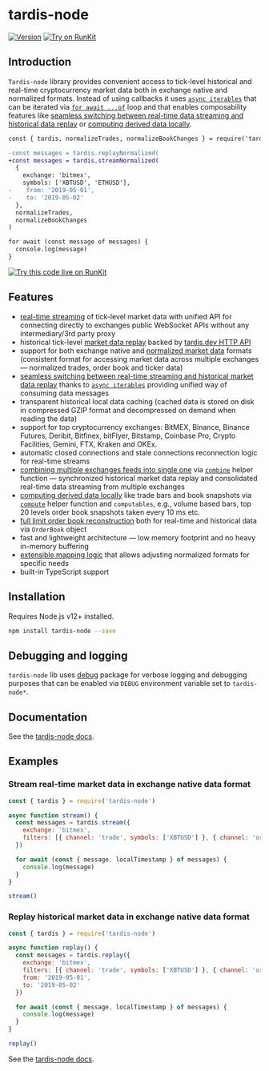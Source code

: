 # tardis-node

[![Version](https://img.shields.io/npm/v/tardis-node.svg)](https://www.npmjs.org/package/tardis-node)
[![Try on RunKit](https://badge.runkitcdn.com/tardis-node.svg)](https://runkit.com/npm/tardis-node)

## Introduction

`Tardis-node` library provides convenient access to tick-level historical and real-time cryptocurrency market data both in exchange native and normalized formats. Instead of using callbacks it uses [`async iterables`](https://developer.mozilla.org/en-US/docs/Web/JavaScript/Reference/Statements/for-await...of) that can be iterated via [`for await ...of`](https://developer.mozilla.org/en-US/docs/Web/JavaScript/Reference/Statements/for-await...of) loop and that enables composability features like [seamless switching between real-time data streaming and historical data replay](node-js.md#seamless-switching-between-real-time-streaming-and-historical-market-data-replay) or [computing derived data locally](node-js.md#computing-derived-data-locally).

```diff
const { tardis, normalizeTrades, normalizeBookChanges } = require('tardis-node')

-const messages = tardis.replayNormalized(
+const messages = tardis.streamNormalized(
  {
    exchange: 'bitmex',
    symbols: ['XBTUSD', 'ETHUSD'],
-    from: '2019-05-01',
-    to: '2019-05-02'
  },
  normalizeTrades,
  normalizeBookChanges
)

for await (const message of messages) {
  console.log(message)
}
```

[![Try this code live on RunKit](https://img.shields.io/badge/-Try%20this%20code%20live%20on%20RunKit-b?color=5558be)](https://runkit.com/thad/tardis-node-replay-market-data-normalized)

## Features

- [real-time streaming](node-js.md#tardis-streamnormalized-options-normalizers) of tick-level market data with unified API for connecting directly to exchanges public WebSocket APIs without any intermediary/3rd party proxy
- historical tick-level [market data replay](node-js.md#tardis-replaynormalized-options-normalizers) backed by [tardis.dev HTTP API](http.md#data-feeds-exchange)
- support for both exchange native and [normalized market data](node-js.md#data-normalization) formats \(consistent format for accessing market data across multiple exchanges — normalized trades, order book and ticker data\)
- [seamless switching between real-time streaming and historical market data replay](node-js.md#seamless-switching-between-real-time-streaming-and-historical-market-data-replay) thanks to [`async iterables`](https://developer.mozilla.org/en-US/docs/Web/JavaScript/Reference/Statements/for-await...of) providing unified way of consuming data messages
- transparent historical local data caching \(cached data is stored on disk in compressed GZIP format and decompressed on demand when reading the data\)
- support for top cryptocurrency exchanges: BitMEX, Binance, Binance Futures, Deribit, Bitfinex, bitFlyer, Bitstamp, Coinbase Pro, Crypto Facilities, Gemini, FTX, Kraken and OKEx.
- automatic closed connections and stale connections reconnection logic for real-time streams
- [combining multiple exchanges feeds into single one](node-js.md#combining-data-streams) via [`combine`](node-js.md#combine-iterators) helper function — synchronized historical market data replay and consolidated real-time data streaming from multiple exchanges
- [computing derived data locally](node-js.md#computing-derived-data-locally) like trade bars and book snapshots via [`compute`](node-js.md#compute-iterator-computables) helper function and `computables`, e.g., volume based bars, top 20 levels order book snapshots taken every 10 ms etc.
- [full limit order book reconstruction](node-js.md#limit-order-book-reconstruction) both for real-time and historical data via `OrderBook` object
- fast and lightweight architecture — low memory footprint and no heavy in-memory buffering
- [extensible mapping logic](node-js.md#modifying-built-in-and-adding-custom-normalizers) that allows adjusting normalized formats for specific needs
- built-in TypeScript support

## Installation

Requires Node.js v12+ installed.

```bash
npm install tardis-node --save
```

## Debugging and logging

`tardis-node` lib uses [debug](https://github.com/visionmedia/debug) package for verbose logging and debugging purposes that can be enabled via `DEBUG` environment variable set to `tardis-node*`.

## Documentation

See the [tardis-node docs](https://docs.tardis.dev/api/tardis-node).

## Examples

### Stream real-time market data in exchange native data format

```js
const { tardis } = require('tardis-node')

async function stream() {
  const messages = tardis.stream({
    exchange: 'bitmex',
    filters: [{ channel: 'trade', symbols: ['XBTUSD'] }, { channel: 'orderBookL2', symbols: ['XBTUSD'] }]
  })

  for await (const { message, localTimestamp } of messages) {
    console.log(message)
  }
}

stream()
```

### Replay historical market data in exchange native data format

```js
const { tardis } = require('tardis-node')

async function replay() {
  const messages = tardis.replay({
    exchange: 'bitmex',
    filters: [{ channel: 'trade', symbols: ['XBTUSD'] }, { channel: 'orderBookL2', symbols: ['XBTUSD'] }],
    from: '2019-05-01',
    to: '2019-05-02'
  })

  for await (const { message, localTimestamp } of messages) {
    console.log(message)
  }
}

replay()
```

See the [tardis-node docs](https://docs.tardis.dev/api/tardis-node).
